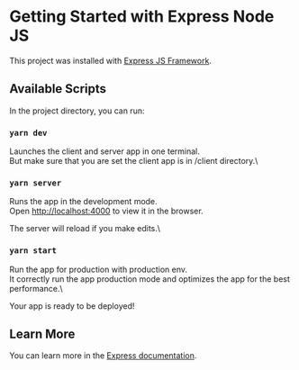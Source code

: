 # Getting Started with Express Node JS

This project was installed with [Express JS Framework](https://expressjs.com/en/starter/installing.html).

## Available Scripts

In the project directory, you can run:

### `yarn dev`

Launches the client and server app in one terminal.\
But make sure that you are set the client app is in /client directory.\

### `yarn server`

Runs the app in the development mode.\
Open [http://localhost:4000](http://localhost:4000) to view it in the browser.

The server will reload if you make edits.\

### `yarn start`

Run the app for production with production env.\
It correctly run the app production mode and optimizes the app for the best performance.\

Your app is ready to be deployed!

## Learn More

You can learn more in the [Express documentation](https://expressjs.com).
